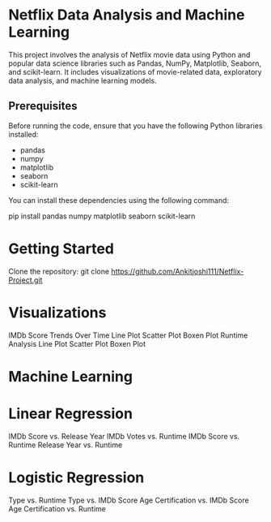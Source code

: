 # Netflix Data Analysis and Machine Learning

This project involves the analysis of Netflix movie data using Python and popular data science libraries such as Pandas, NumPy, Matplotlib, Seaborn, and scikit-learn. It includes visualizations of movie-related data, exploratory data analysis, and machine learning models.

## Prerequisites

Before running the code, ensure that you have the following Python libraries installed:

- pandas
- numpy
- matplotlib
- seaborn
- scikit-learn

You can install these dependencies using the following command:

pip install pandas numpy matplotlib seaborn scikit-learn

# Getting Started
Clone the repository: git clone https://github.com/Ankitjoshi111/Netflix-Project.git

# Visualizations
IMDb Score Trends Over Time
Line Plot
Scatter Plot
Boxen Plot
Runtime Analysis
Line Plot
Scatter Plot
Boxen Plot

# Machine Learning
# Linear Regression
IMDb Score vs. Release Year
IMDb Votes vs. Runtime
IMDb Score vs. Runtime
Release Year vs. Runtime

# Logistic Regression
Type vs. Runtime
Type vs. IMDb Score
Age Certification vs. IMDb Score
Age Certification vs. Runtime






